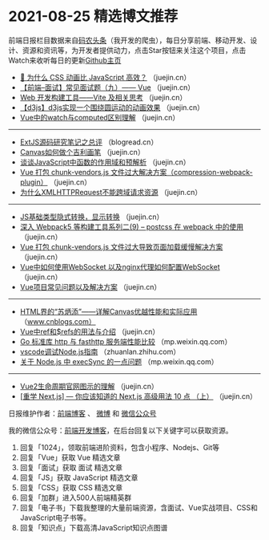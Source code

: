 # 2021-08-25 精选博文推荐

前端日报栏目数据来自[码农头条](http://hao.caibaojian.com.cn/)（我开发的爬虫），每日分享前端、移动开发、设计、资源和资讯等，为开发者提供动力，点击Star按钮来关注这个项目，点击Watch来收听每日的更新[Github主页](https://github.com/kujian/frontendDaily)
* [🍬 为什么 CSS 动画比 JavaScript 高效？](https://juejin.cn/post/6999934705957077029) （juejin.cn）
* [【前端&#8211;面试】常见面试题（九）—— Vue](https://juejin.cn/post/6999900724326842399) （juejin.cn）
* [Web 开发构建工具——Vite 及相关思考](https://juejin.cn/post/6999896797141270558) （juejin.cn）
* [【d3js】d3js实现一个围绕圆运动的动画效果](https://juejin.cn/post/6999877272094113805) （juejin.cn）
* [Vue中的watch与computed区别理解](https://juejin.cn/post/6999929501060694047) （juejin.cn）

***
* [ExtJS源码研究笔记之总评](https://blogread.cn/it/article/1656?f=hot1) （blogread.cn）
* [Canvas如何做个吉利画笔](https://juejin.cn/post/6999922673388093476) （juejin.cn）
* [谈谈JavaScript中函数的作用域和预解析](https://juejin.cn/post/6999858955987992606) （juejin.cn）
* [Vue 打包 chunk-vendors.js 文件过大解决方案（compression-webpack-plugin）](https://juejin.cn/post/6999913232756375566) （juejin.cn）
* [为什么XMLHTTPRequest不能跨域请求资源](https://juejin.cn/post/6999854437930008590) （juejin.cn）

***
* [JS基础类型隐式转换，显示转换](https://juejin.cn/post/6999913232747986980) （juejin.cn）
* [深入 Webpack5 等构建工具系列二(9) &#8211; postcss 在 webpack 中的使用](https://juejin.cn/post/6999848851569901582) （juejin.cn）
* [Vue 打包 chunk-vendors.js 文件过大导致页面加载缓慢解决方案](https://juejin.cn/post/6999913086165467172) （juejin.cn）
* [Vue中如何使用WebSocket 以及nginx代理如何配置WebSocket](https://juejin.cn/post/6999844791114530852) （juejin.cn）
* [Vue项目常见问题以及解决方案](https://juejin.cn/post/6999909910657892366) （juejin.cn）

***
* [HTML界的“苏炳添”——详解Canvas优越性能和实际应用](https://www.cnblogs.com/powertoolsteam/p/15179350.html) （www.cnblogs.com）
* [Vue中ref和$refs的用法与介绍](https://juejin.cn/post/6999901520057597960) （juejin.cn）
* [Go 标准库 http 与 fasthttp 服务端性能比较](https://mp.weixin.qq.com/s/X4ETAMlRHHaCuYh-gUF4tQ) （mp.weixin.qq.com）
* [vscode调试Node.js指南](https://zhuanlan.zhihu.com/p/403251072) （zhuanlan.zhihu.com）
* [关于 Node.js 中 execSync 的一点问题](https://mp.weixin.qq.com/s?__biz=MzU3NzcwNjcyMg==&mid=2247484093&idx=1&sn=e54903ac1bcb03fa204f1e3bf1b659d1) （mp.weixin.qq.com）

***
* [Vue2生命周期官网图示的理解](https://juejin.cn/post/6999897364597047326) （juejin.cn）
* [[重学 Next.js] — 你应该知道的 Next.js 高级用法 10 点 （上）](https://juejin.cn/post/6999966838780067853) （juejin.cn）

日报维护作者：[前端博客](http://caibaojian.com.cn/) 、 [微博](http://weibo.com/kujian) 和 [微信公众号](https://open.weixin.qq.com/qr/code?username=caibaojian_com)

我的微信公众号：[前端开发博客](https://open.weixin.qq.com/qr/code?username=caibaojian_com)，在后台回复以下关键字可以获取资源。

1. 回复「1024」，领取前端进阶资料，包含小程序、Nodejs、Git等
2. 回复「Vue」获取 Vue 精选文章
3. 回复「面试」获取 面试 精选文章
4. 回复「JS」获取 JavaScript 精选文章
5. 回复「CSS」获取 CSS 精选文章
6. 回复「加群」进入500人前端精英群
7. 回复「电子书」下载我整理的大量前端资源，含面试、Vue实战项目、CSS和JavaScript电子书等。
8. 回复「知识点」下载高清JavaScript知识点图谱